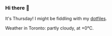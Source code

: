 ### Hi there :wave:

It's Thursday! I might be fiddling with my [dotfiles](https://github.com/bewuethr/dotfiles).

Weather in Toronto: partly cloudy, at +0°C.
